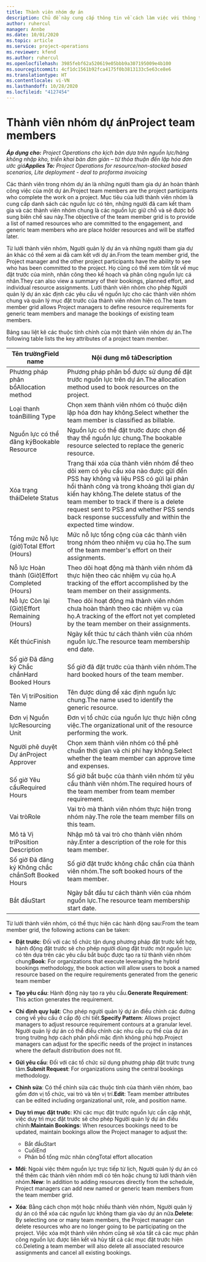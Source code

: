```yaml
---
title: Thành viên nhóm dự án
description: Chủ đề này cung cấp thông tin về cách làm việc với thông tin thành viên nhóm dự án, thuộc tính và lập lịch trình.
author: ruhercul
manager: Annbe
ms.date: 10/01/2020
ms.topic: article
ms.service: project-operations
ms.reviewer: kfend
ms.author: ruhercul
ms.openlocfilehash: 3985febf62a520619e05bbb9a307195009e4b100
ms.sourcegitcommit: 4cf1dc1561b92fca4175f0b3813133c5e63ce8e6
ms.translationtype: HT
ms.contentlocale: vi-VN
ms.lasthandoff: 10/28/2020
ms.locfileid: "4127454"
---
```

# <a name="project-team-members"></a><span data-ttu-id="cf997-103">Thành viên nhóm dự án</span><span class="sxs-lookup"><span data-stu-id="cf997-103">Project team members</span></span>

<span data-ttu-id="cf997-104">_**Áp dụng cho:** Project Operations cho kịch bản dựa trên nguồn lực/hàng không nhập kho, triển khai bản đơn giản – từ thỏa thuận đến lập hóa đơn ước giá_</span><span class="sxs-lookup"><span data-stu-id="cf997-104">_**Applies To:** Project Operations for resource/non-stocked based scenarios, Lite deployment - deal to proforma invoicing_</span></span>

<span data-ttu-id="cf997-105">Các thành viên trong nhóm dự án là những người tham gia dự án hoàn thành công việc của một dự án.</span><span class="sxs-lookup"><span data-stu-id="cf997-105">Project team members are the project participants who complete the work on a project.</span></span> <span data-ttu-id="cf997-106">Mục tiêu của lưới thành viên nhóm là cung cấp danh sách các nguồn lực có tên, những người đã cam kết tham gia và các thành viên nhóm chung là các nguồn lực giữ chỗ và sẽ được bổ sung biên chế sau này.</span><span class="sxs-lookup"><span data-stu-id="cf997-106">The objective of the team member grid is to provide a list of named resources who are committed to the engagement, and generic team members who are place holder resources and will be staffed later.</span></span>

<span data-ttu-id="cf997-107">Từ lưới thành viên nhóm, Người quản lý dự án và những người tham gia dự án khác có thể xem ai đã cam kết với dự án.</span><span class="sxs-lookup"><span data-stu-id="cf997-107">From the team member grid, the Project manager and the other project participants have the ability to see who has been committed to the project.</span></span> <span data-ttu-id="cf997-108">Họ cũng có thể xem tóm tắt về mục đặt trước của mình, nhân công theo kế hoạch và phân công nguồn lực cá nhân.</span><span class="sxs-lookup"><span data-stu-id="cf997-108">They can also view a summary of their bookings, planned effort, and individual resource assignments.</span></span> <span data-ttu-id="cf997-109">Lưới thành viên nhóm cho phép Người quản lý dự án xác định các yêu cầu về nguồn lực cho các thành viên nhóm chung và quản lý mục đặt trước của thành viên nhóm hiện có.</span><span class="sxs-lookup"><span data-stu-id="cf997-109">The team member grid allows Project managers to define resource requirements for generic team members and manage the bookings of existing team members.</span></span>

<span data-ttu-id="cf997-110">Bảng sau liệt kê các thuộc tính chính của một thành viên nhóm dự án.</span><span class="sxs-lookup"><span data-stu-id="cf997-110">The following table lists the key attributes of a project team member.</span></span>

| <span data-ttu-id="cf997-111">Tên trường</span><span class="sxs-lookup"><span data-stu-id="cf997-111">Field name</span></span>          | <span data-ttu-id="cf997-112">Nội dung mô tả</span><span class="sxs-lookup"><span data-stu-id="cf997-112">Description</span></span>                                                                                                                                                                  |
|--------------------------|-----------------------------------------------------------------------------------------------------------------------------------------------------------------------------------|
| <span data-ttu-id="cf997-113">Phương pháp phân bổ</span><span class="sxs-lookup"><span data-stu-id="cf997-113">Allocation method</span></span>        | <span data-ttu-id="cf997-114">Phương pháp phân bổ được sử dụng để đặt trước nguồn lực trên dự án.</span><span class="sxs-lookup"><span data-stu-id="cf997-114">The allocation method used to book resources on the project.</span></span>                                                                         |
| <span data-ttu-id="cf997-115">Loại thanh toán</span><span class="sxs-lookup"><span data-stu-id="cf997-115">Billing Type</span></span>             | <span data-ttu-id="cf997-116">Chọn xem thành viên nhóm có thuộc diện lập hóa đơn hay không.</span><span class="sxs-lookup"><span data-stu-id="cf997-116">Select whether the team member is classified as billable.</span></span>                                                                                                                                       |
| <span data-ttu-id="cf997-117">Nguồn lực có thể đăng ký</span><span class="sxs-lookup"><span data-stu-id="cf997-117">Bookable Resource</span></span>        | <span data-ttu-id="cf997-118">Nguồn lực có thể đặt trước được chọn để thay thế nguồn lực chung.</span><span class="sxs-lookup"><span data-stu-id="cf997-118">The bookable resource selected to replace the generic resource.</span></span>                                                                                                                   |
| <span data-ttu-id="cf997-119">Xóa trạng thái</span><span class="sxs-lookup"><span data-stu-id="cf997-119">Delete Status</span></span>            | <span data-ttu-id="cf997-120">Trạng thái xóa của thành viên nhóm để theo dõi xem có yêu cầu xóa nào được gửi đến PSS hay không và liệu PSS có gửi lại phản hồi thành công và trong khoảng thời gian dự kiến hay không.</span><span class="sxs-lookup"><span data-stu-id="cf997-120">The delete status of the team member to track if there is a delete request sent to PSS and whether PSS sends back response successfully and within the expected time window.</span></span> |
| <span data-ttu-id="cf997-121">Tổng mức Nỗ lực (giờ)</span><span class="sxs-lookup"><span data-stu-id="cf997-121">Total Effort (Hours)</span></span>     | <span data-ttu-id="cf997-122">Mức nỗ lực tổng cộng của các thành viên trong nhóm theo nhiệm vụ của họ.</span><span class="sxs-lookup"><span data-stu-id="cf997-122">The sum of the team member's effort on their assignments.</span></span>                                                                                                                         |
| <span data-ttu-id="cf997-123">Nỗ lực Hoàn thành (Giờ)</span><span class="sxs-lookup"><span data-stu-id="cf997-123">Effort Completed (Hours)</span></span> | <span data-ttu-id="cf997-124">Theo dõi hoạt động mà thành viên nhóm đã thực hiện theo các nhiệm vụ của họ.</span><span class="sxs-lookup"><span data-stu-id="cf997-124">A tracking of the effort accomplished by the team member on their assignments.</span></span>                                                                                           |
| <span data-ttu-id="cf997-125">Nỗ lực Còn lại (Giờ)</span><span class="sxs-lookup"><span data-stu-id="cf997-125">Effort Remaining (Hours)</span></span> | <span data-ttu-id="cf997-126">Theo dõi hoạt động mà thành viên nhóm chưa hoàn thành theo các nhiệm vụ của họ.</span><span class="sxs-lookup"><span data-stu-id="cf997-126">A tracking of the effort not yet completed by the team member on their assignments.</span></span>                                                                                    |
| <span data-ttu-id="cf997-127">Kết thúc</span><span class="sxs-lookup"><span data-stu-id="cf997-127">Finish</span></span>                   | <span data-ttu-id="cf997-128">Ngày kết thúc tư cách thành viên của nhóm nguồn lực.</span><span class="sxs-lookup"><span data-stu-id="cf997-128">The resource team membership end date.</span></span>                                                                                                                                            |
| <span data-ttu-id="cf997-129">Số giờ Đã đăng ký Chắc chắn</span><span class="sxs-lookup"><span data-stu-id="cf997-129">Hard Booked Hours</span></span>        | <span data-ttu-id="cf997-130">Số giờ đã đặt trước của thành viên nhóm.</span><span class="sxs-lookup"><span data-stu-id="cf997-130">The hard booked hours of the team member.</span></span>                                                                                                                                                                |
| <span data-ttu-id="cf997-131">Tên Vị trí</span><span class="sxs-lookup"><span data-stu-id="cf997-131">Position Name</span></span>            | <span data-ttu-id="cf997-132">Tên được dùng để xác định nguồn lực chung.</span><span class="sxs-lookup"><span data-stu-id="cf997-132">The name used to identify the generic resource.</span></span>                                                                                                                                   |
| <span data-ttu-id="cf997-133">Đơn vị Nguồn lực</span><span class="sxs-lookup"><span data-stu-id="cf997-133">Resourcing Unit</span></span>          | <span data-ttu-id="cf997-134">Đơn vị tổ chức của nguồn lực thực hiện công việc.</span><span class="sxs-lookup"><span data-stu-id="cf997-134">The organizational unit of the resource performing the work.</span></span>                                                                                                                      |
| <span data-ttu-id="cf997-135">Người phê duyệt Dự án</span><span class="sxs-lookup"><span data-stu-id="cf997-135">Project Approver</span></span>         | <span data-ttu-id="cf997-136">Chọn xem thành viên nhóm có thể phê chuẩn thời gian và chi phí hay không.</span><span class="sxs-lookup"><span data-stu-id="cf997-136">Select whether the team member can approve time and expenses.</span></span>                                                                                                                     |
| <span data-ttu-id="cf997-137">Số giờ Yêu cầu</span><span class="sxs-lookup"><span data-stu-id="cf997-137">Required Hours</span></span>           | <span data-ttu-id="cf997-138">Số giờ bắt buộc của thành viên nhóm từ yêu cầu thành viên nhóm.</span><span class="sxs-lookup"><span data-stu-id="cf997-138">The required hours of the team member from team member requirement.</span></span>                                                                                                                       |
| <span data-ttu-id="cf997-139">Vai trò</span><span class="sxs-lookup"><span data-stu-id="cf997-139">Role</span></span>                     | <span data-ttu-id="cf997-140">Vai trò mà thành viên nhóm thực hiện trong nhóm này.</span><span class="sxs-lookup"><span data-stu-id="cf997-140">The role the team member fills on this team.</span></span>                                                                                                                                |
| <span data-ttu-id="cf997-141">Mô tả Vị trí</span><span class="sxs-lookup"><span data-stu-id="cf997-141">Position Description</span></span>     | <span data-ttu-id="cf997-142">Nhập mô tả vai trò cho thành viên nhóm này.</span><span class="sxs-lookup"><span data-stu-id="cf997-142">Enter a description of the role for this team member.</span></span>                                                                                                                             |
| <span data-ttu-id="cf997-143">Số giờ Đã đăng ký Không chắc chắn</span><span class="sxs-lookup"><span data-stu-id="cf997-143">Soft Booked Hours</span></span>        | <span data-ttu-id="cf997-144">Số giờ đặt trước không chắc chắn của thành viên nhóm.</span><span class="sxs-lookup"><span data-stu-id="cf997-144">The soft booked hours of the team member.</span></span>                                                                                                                                                                 |
| <span data-ttu-id="cf997-145">Bắt đầu</span><span class="sxs-lookup"><span data-stu-id="cf997-145">Start</span></span>                    | <span data-ttu-id="cf997-146">Ngày bắt đầu tư cách thành viên của nhóm nguồn lực.</span><span class="sxs-lookup"><span data-stu-id="cf997-146">The resource team membership start date.</span></span>                                                                                                                                          |

<span data-ttu-id="cf997-147">Từ lưới thành viên nhóm, có thể thực hiện các hành động sau:</span><span class="sxs-lookup"><span data-stu-id="cf997-147">From the team member grid, the following actions can be taken:</span></span>

- <span data-ttu-id="cf997-148">**Đặt trước**: Đối với các tổ chức tận dụng phương pháp đặt trước kết hợp, hành động đặt trước sẽ cho phép người dùng đặt trước một nguồn lực có tên dựa trên các yêu cầu bắt buộc được tạo ra từ thành viên nhóm chung</span><span class="sxs-lookup"><span data-stu-id="cf997-148">**Book**: For organizations that execute leveraging the hybrid bookings methodology, the book action will allow users to book a named resource based on the require requirements generated from the generic team member</span></span>
- <span data-ttu-id="cf997-149">**Tạo yêu cầu**: Hành động này tạo ra yêu cầu.</span><span class="sxs-lookup"><span data-stu-id="cf997-149">**Generate Requirement**: This action generates the requirement.</span></span>
- <span data-ttu-id="cf997-150">**Chỉ định quy luật**: Cho phép người quản lý dự án điều chỉnh các đường cong về yêu cầu ở cấp độ chi tiết.</span><span class="sxs-lookup"><span data-stu-id="cf997-150">**Specify Pattern**: Allows project managers to adjust resource requirement contours at a granular level.</span></span> <span data-ttu-id="cf997-151">Người quản lý dự án có thể điều chỉnh các nhu cầu cụ thể của dự án trong trường hợp cách phân phối mặc định không phù hợp.</span><span class="sxs-lookup"><span data-stu-id="cf997-151">Project managers can adjust for the specific needs of the project in instances where the default distribution does not fit.</span></span>
- <span data-ttu-id="cf997-152">**Gửi yêu cầu**: Đối với các tổ chức sử dụng phương pháp đặt trước trung tâm.</span><span class="sxs-lookup"><span data-stu-id="cf997-152">**Submit Request**: For organizations using the central bookings methodology.</span></span>
- <span data-ttu-id="cf997-153">**Chỉnh sửa**: Có thể chỉnh sửa các thuộc tính của thành viên nhóm, bao gồm đơn vị tổ chức, vai trò và tên vị trí.</span><span class="sxs-lookup"><span data-stu-id="cf997-153">**Edit**: Team member attributes can be edited including organizational unit, role, and position name.</span></span>
- <span data-ttu-id="cf997-154">**Duy trì mục đặt trước**: Khi các mục đặt trước nguồn lực cần cập nhật, việc duy trì mục đặt trước sẽ cho phép Người quản lý dự án điều chỉnh:</span><span class="sxs-lookup"><span data-stu-id="cf997-154">**Maintain Bookings**: When resources bookings need to be updated, maintain bookings allow the Project manager to adjust the:</span></span>

    - <span data-ttu-id="cf997-155">Bắt đầu</span><span class="sxs-lookup"><span data-stu-id="cf997-155">Start</span></span>
    - <span data-ttu-id="cf997-156">Cuối</span><span class="sxs-lookup"><span data-stu-id="cf997-156">End</span></span>
    - <span data-ttu-id="cf997-157">Phân bổ tổng mức nhân công</span><span class="sxs-lookup"><span data-stu-id="cf997-157">Total effort allocation</span></span>

- <span data-ttu-id="cf997-158">**Mới**: Ngoài việc thêm nguồn lực trực tiếp từ lịch, Người quản lý dự án có thể thêm các thành viên nhóm mới có tên hoặc chung từ lưới thành viên nhóm.</span><span class="sxs-lookup"><span data-stu-id="cf997-158">**New**: In addition to adding resources directly from the schedule, Project managers can add new named or generic team members from the team member grid.</span></span>
- <span data-ttu-id="cf997-159">**Xóa**: Bằng cách chọn một hoặc nhiều thành viên nhóm, Người quản lý dự án có thể xóa các nguồn lực không tham gia vào dự án nữa.</span><span class="sxs-lookup"><span data-stu-id="cf997-159">**Delete**: By selecting one or many team members, the Project manager can delete resources who are no longer going to be participating on the project.</span></span> <span data-ttu-id="cf997-160">Việc xóa một thành viên nhóm cũng sẽ xóa tất cả các mục phân công nguồn lực được liên kết và hủy tất cả các mục đặt trước hiện có.</span><span class="sxs-lookup"><span data-stu-id="cf997-160">Deleting a team member will also delete all associated resource assignments and  cancel all existing bookings.</span></span>
